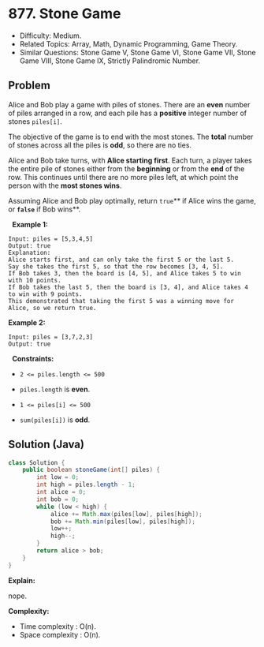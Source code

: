 # 877. Stone Game

- Difficulty: Medium.
- Related Topics: Array, Math, Dynamic Programming, Game Theory.
- Similar Questions: Stone Game V, Stone Game VI, Stone Game VII, Stone Game VIII, Stone Game IX, Strictly Palindromic Number.

## Problem

Alice and Bob play a game with piles of stones. There are an **even** number of piles arranged in a row, and each pile has a **positive** integer number of stones ```piles[i]```.

The objective of the game is to end with the most stones. The **total** number of stones across all the piles is **odd**, so there are no ties.

Alice and Bob take turns, with **Alice starting first**. Each turn, a player takes the entire pile of stones either from the **beginning** or from the **end** of the row. This continues until there are no more piles left, at which point the person with the **most stones wins**.

Assuming Alice and Bob play optimally, return ```true```** if Alice wins the game, or **```false```** if Bob wins**.

 
**Example 1:**

```
Input: piles = [5,3,4,5]
Output: true
Explanation: 
Alice starts first, and can only take the first 5 or the last 5.
Say she takes the first 5, so that the row becomes [3, 4, 5].
If Bob takes 3, then the board is [4, 5], and Alice takes 5 to win with 10 points.
If Bob takes the last 5, then the board is [3, 4], and Alice takes 4 to win with 9 points.
This demonstrated that taking the first 5 was a winning move for Alice, so we return true.
```

**Example 2:**

```
Input: piles = [3,7,2,3]
Output: true
```

 
**Constraints:**


	
- ```2 <= piles.length <= 500```
	
- ```piles.length``` is **even**.
	
- ```1 <= piles[i] <= 500```
	
- ```sum(piles[i])``` is **odd**.



## Solution (Java)

```java
class Solution {
    public boolean stoneGame(int[] piles) {
        int low = 0;
        int high = piles.length - 1;
        int alice = 0;
        int bob = 0;
        while (low < high) {
            alice += Math.max(piles[low], piles[high]);
            bob += Math.min(piles[low], piles[high]);
            low++;
            high--;
        }
        return alice > bob;
    }
}
```

**Explain:**

nope.

**Complexity:**

* Time complexity : O(n).
* Space complexity : O(n).
